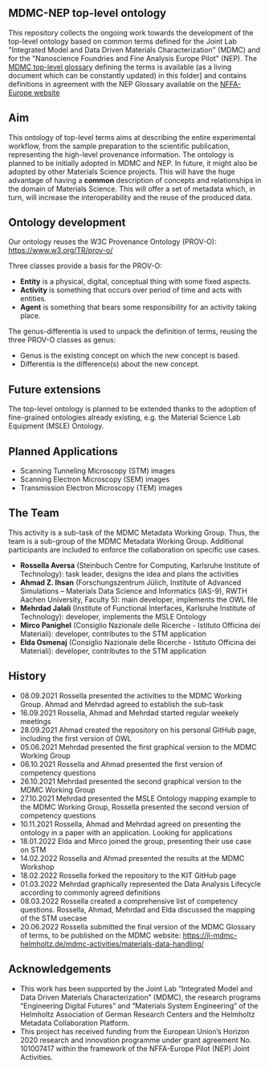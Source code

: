 ## MDMC-NEP top-level ontology

This repository collects the ongoing work towards the development of the top-level ontology based on common terms defined for the Joint Lab 
"Integrated Model and Data Driven Materials Characterization" (MDMC) and for the "Nanoscience Foundries and Fine Analysis Europe Pilot" (NEP).
The [MDMC top-level glossary](MDMC_Glossary_of_terms.docx) defining the terms is available (as a living document which can be constantly updated) in this folder] and contains definitions in agreement with the NEP Glossary available on the [NFFA-Europe website](https://www.nffa.eu/apply/data-policy/glossary)

## Aim

This ontology of top-level terms aims at describing the entire experimental workflow, from the sample preparation to the scientific publication, representing the high-level provenance information. 
The ontology is planned to be initially adopted in MDMC and NEP. 
In future, it might also be adopted by other Materials Science projects. 
This will have the huge advantage of having a **common** description of concepts and relationships in the domain of Materials Science. 
This will offer a set of metadata which, in turn, will increase the interoperability and the reuse of the produced data.

## Ontology development

Our ontology reuses the W3C Provenance Ontology (PROV-O): https://www.w3.org/TR/prov-o/

Three classes provide a basis for the PROV-O: 
- **Entity** is a physical, digital, conceptual thing with some fixed aspects.
- **Activity** is something that occurs over period of time and acts with entities.
- **Agent** is something that bears some responsibility for an activity taking place.

The genus-differentia is used to unpack the definition of terms, reusing the three PROV-O classes as genus:
- Genus is the existing concept on which the new concept is based.
- Differentia is the difference(s) about the new concept.

## Future extensions

The top-level ontology is planned to be extended thanks to the adoption of fine-grained ontologies already existing, 
e.g. the Material Science Lab Equipment (MSLE) Ontology. 

## Planned Applications

* Scanning Tunneling Microscopy (STM) images 
* Scanning Electron Microscopy (SEM) images
* Transmission Electron Microscopy (TEM) images

## The Team

This activity is a sub-task of the MDMC Metadata Working Group. Thus, the team is a sub-group of the MDMC Metadata Working Group. Additional participants are included to enforce the collaboration on specific use cases. 

- **Rossella Aversa** (Steinbuch Centre for Computing, Karlsruhe Institute of Technology): task leader, designs the idea and plans the activities
- **Ahmad Z. Ihsan** (Forschungszentrum Jülich, Institute of Advanced Simulations – Materials Data Science and Informatics (IAS-9), RWTH Aachen University, Faculty 5): main developer, implements the OWL file
- **Mehrdad Jalali** (Institute of Functional Interfaces, Karlsruhe Institute of Technology): developer, implements the MSLE Ontology
- **Mirco Panighel** (Consiglio Nazionale delle Ricerche - Istituto Officina dei Materiali): developer, contributes to the STM application 
- **Elda Osmenaj** (Consiglio Nazionale delle Ricerche - Istituto Officina dei Materiali): developer, contributes to the STM application

## History

- 08.09.2021 Rossella presented the activities to the MDMC Working Group. Ahmad and Mehrdad agreed to establish the sub-task
- 16.09.2021 Rossella, Ahmad and Mehrdad started regular weekely meetings
- 28.09.2021 Ahmad created the repository on his personal GitHub page, including the first version of OWL
- 05.06.2021 Mehrdad presented the first graphical version to the MDMC Working Group
- 06.10.2021 Rossella and Ahmad presented the first version of competency questions
- 26.10.2021 Mehrdad presented the second graphical version to the MDMC Working Group
- 27.10.2021 Mehrdad presented the MSLE Ontology mapping example to the MDMC Working Group, Rossella presented the second version of competency questions
- 10.11.2021 Rossella, Ahmad and Mehrdad agreed on presenting the ontology in a paper with an application. Looking for applications
- 18.01.2022 Elda and Mirco joined the group, presenting their use case on STM
- 14.02.2022 Rossella and Ahmad presented the results at the MDMC Workshop
- 18.02.2022 Rossella forked the repository to the KIT GitHub page
- 01.03.2022 Mehrdad graphically represented the Data Analysis Lifecycle according to commonly agreed definitions
- 08.03.2022 Rossella created a comprehensive list of competency questions. Rossella, Ahmad, Mehrdad and Elda discussed the mapping of the STM usecase
- 20.06.2022 Rossella submitted the final version of the MDMC Glossary of terms, to be published on the MDMC website: https://jl-mdmc-helmholtz.de/mdmc-activities/materials-data-handling/


## Acknowledgements

* This work has been supported by the Joint Lab “Integrated Model and Data Driven Materials Characterization” (MDMC), the research programs “Engineering 
Digital Futures” and “Materials System Engineering” of the Helmholtz Association of German Research Centers and the Helmholtz Metadata Collaboration Platform.
* This project has received funding from the European Union’s Horizon 2020 research and innovation programme under grant agreement No. 101007417 within 
the framework of the NFFA-Europe Pilot (NEP) Joint Activities.

